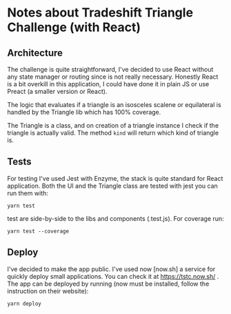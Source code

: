 # Notes about Tradeshift Triangle Challenge (with React)

## Architecture

The challenge is quite straightforward, I've decided to use React without any state manager or routing since is not really necessary.
Honestly React is a bit overkill in this application, I could have done it in plain JS or use Preact (a smaller version or React).

The logic that evaluates if a triangle is an isosceles scalene or equilateral is handled by the Triangle lib which has 100% coverage.

The Triangle is a class, and on creation of a triangle instance I check if the triangle is actually valid.
The method `kind` will return which kind of triangle is.

## Tests

For testing I've used Jest with Enzyme, the stack is quite standard for React application.
Both the UI and the Triangle class are tested with jest you can run them with:

    yarn test
    
test are side-by-side to the libs and components (.test.js). For coverage run:

    yarn test --coverage

## Deploy

I've decided to make the app public. I've used now [now.sh] a service for quickly deploy small applications.
You can check it at https://tstc.now.sh/ . The app can be deployed by running (now must be installed, follow the instruction on their website):

    yarn deploy